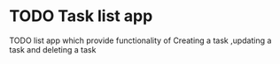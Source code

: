 # TODO Task list app

 TODO list app which provide functionality of Creating a task ,updating a task and deleting a task 
